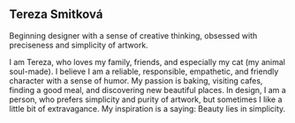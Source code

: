 
## Tereza Smitková

Beginning designer with a sense of creative thinking, obsessed with preciseness and simplicity of artwork. 

I am Tereza, who loves my family, friends, and especially my cat (my animal soul-made). I believe I am a reliable, responsible, empathetic, and friendly character with a sense of humor. My passion is baking, visiting cafes, finding a good meal, and discovering new beautiful places. In design, I am a person, who prefers simplicity and purity of artwork, but sometimes I like a little bit of extravagance. My inspiration is a saying: Beauty lies in simplicity. 
